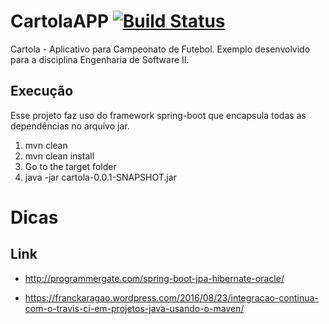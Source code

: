 # CartolaAPP [![Build Status](https://travis-ci.org/tacianosilva/cartola.svg?branch=master)](https://travis-ci.org/tacianosilva/cartola)

Cartola - Aplicativo para Campeonato de Futebol. Exemplo desenvolvido para a disciplina 
Engenharia de Software II.

## Execução

Esse projeto faz uso do framework spring-boot que encapsula todas as dependências no arquivo jar.

1. mvn clean
2. mvn clean install
3. Go to the target folder
4. java -jar cartola-0.0.1-SNAPSHOT.jar

# Dicas

## Link

* http://programmergate.com/spring-boot-jpa-hibernate-oracle/

* https://franckaragao.wordpress.com/2016/08/23/integracao-continua-com-o-travis-ci-em-projetos-java-usando-o-maven/